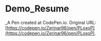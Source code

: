 # Demo_Resume
 _A Pen created at CodePen.io. Original URL: [https://codepen.io/Zerinar96/pen/PLoxoP](https://codepen.io/Zerinar96/pen/PLoxoP).

 